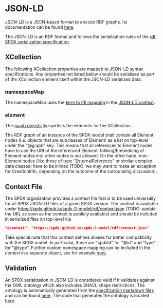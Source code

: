# JSON-LD
JSON-LD is a JSON-based format to encode RDF graphs. Its documentation can be found [here](https://www.w3.org/TR/json-ld11/).

The JSON-LD is an RDF format and follows the serialization rules of the [rdf SPDX serialization specification](rdf.md).

## XCollection

The following XCollection properties are mapped to JSON-LD syntax specifications.
Any properties not listed below should be serialized as part of the XCollection element itself within
the JSON-LD serialized data.

### namespaceMap

The namespaceMap uses the [term to IRI mapping](https://www.w3.org/TR/json-ld11/#example-11-term-expansion-from-context-definition) in the [JSON-LD context](https://www.w3.org/TR/json-ld11/#the-context).

### element

The [graph objects](https://www.w3.org/TR/json-ld11/#graph-objects) `@graph` lists the elements for the XCollection.

The RDF graph of an instance of the SPDX model shall contain all Element nodes (i.e. objects that are subclasses of Element) as a list on top-level under the "@graph" key.
This means that all references to Element nodes have to use the URI of the referenced Element.
Inlining/Embedding of Element nodes into other nodes is not allowed.
On the other hand, non-Element nodes (like those of type "ExternalReference" or similar complex data classes) have to be inlined (TODO: we may want to make an exception for CreationInfo, depending on the outcome of the surrounding discussion).

## Context File

The SPDX organization provides a context file that is to be used universally for all SPDX JSON-LD files of a given SPDX version.
The context is available under https://spdx.github.io/spdx-3-model/rdf/context.json (TODO: update the URL as soon as the context is publicly available)
and should be included in serialized files on top-level via
```json
"@context": "https://spdx.github.io/spdx-3-model/rdf/context.json"
```
Take special note that this context defines aliases for better compatibility with the SPDX model.
In particular, these are "spdxId" for "@id" and "type" for "@type".
Further custom namespace mapping can be included in the context in a separate object, see for example [here](json_ld/examples/spdx_document4.json).

## Validation

An SPDX serialization in JSON-LD is considered valid if it validates against the OWL ontology which also includes SHACL shape restrictions.
The ontology is automatically generated from the [specification markdown files](https://github.com/spdx/spdx-3-model/tree/main/model) and can be found [here](https://github.com/spdx/spdx-3-model/blob/gh-pages/model.ttl).
The code that generates the ontology is located [here](https://github.com/spdx/spec-parser).  
